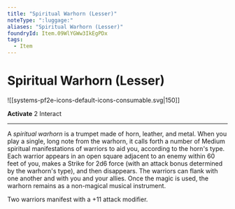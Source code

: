 ```yaml
---
title: "Spiritual Warhorn (Lesser)"
noteType: ":luggage:"
aliases: "Spiritual Warhorn (Lesser)"
foundryId: Item.09WlYGWw3IkEgPDx
tags:
  - Item
---
```


# Spiritual Warhorn (Lesser)
![[systems-pf2e-icons-default-icons-consumable.svg|150]]

**Activate** 2 Interact

* * *

A _spiritual warhorn_ is a trumpet made of horn, leather, and metal. When you play a single, long note from the warhorn, it calls forth a number of Medium spiritual manifestations of warriors to aid you, according to the horn's type. Each warrior appears in an open square adjacent to an enemy within 60 feet of you, makes a Strike for 2d6 force (with an attack bonus determined by the warhorn's type), and then disappears. The warriors can flank with one another and with you and your allies. Once the magic is used, the warhorn remains as a non-magical musical instrument.

Two warriors manifest with a +11 attack modifier.
